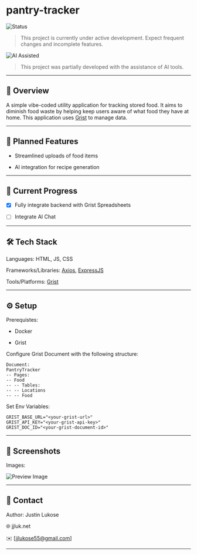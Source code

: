 # pantry-tracker

![Status](https://img.shields.io/badge/status-in_development-yellow)

> This project is currently under active development. Expect frequent changes and incomplete features.

![AI Assisted](https://img.shields.io/badge/flag-AI_Assisted-8A2BE2)

> This project was partially developed with the assistance of AI tools.  

---

## 📖 Overview

A simple vibe-coded utility application for tracking stored food. It aims to diminish food waste by helping keep users aware of what food they have at home. This application uses [Grist](https://github.com/gristlabs/grist-core) to manage data. 

---

## 🧩 Planned Features

- Streamlined uploads of food items

- AI integration for recipe generation

---

## 🚀 Current Progress

- [x] Fully integrate backend with Grist Spreadsheets

- [ ] Integrate AI Chat

---

## 🛠️ Tech Stack

Languages: HTML, JS, CSS

Frameworks/Libraries: [Axios](https://github.com/axios/), [ExpressJS](https://github.com/expressjs/)

Tools/Platforms: [Grist](https://github.com/gristlabs/grist-core)

---

## ⚙️ Setup

Prerequistes: 

- Docker

- Grist

Configure Grist Document with the following structure:

```
Document:
PantryTracker
-- Pages:
-- Food
-- -- Tables:
-- -- Locations
-- -- Food
```

Set Env Variables:

```
GRIST_BASE_URL="<your-grist-url>"
GRIST_API_KEY="<your-grist-api-key>"
GRIST_DOC_ID="<your-grist-document-id>"
```

---

## 📸 Screenshots

Images: 

![Preview Image](./assets/demo/preview_image_1.png)

---

## 💬 Contact

Author: Justin Lukose

🌐 jjluk.net

✉️ [jjlukose55@gmail.com]

---
